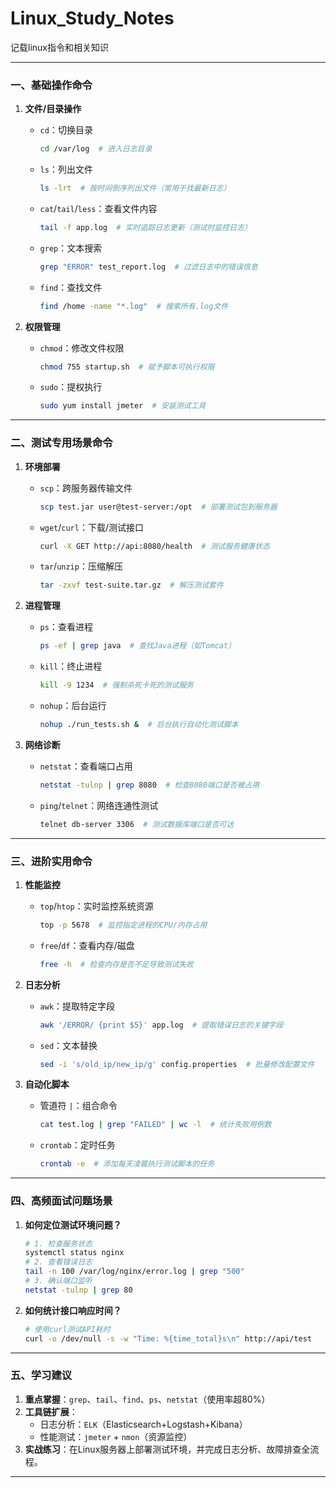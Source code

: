 # Linux_Study_Notes
记载linux指令和相关知识

---

### **一、基础操作命令**  
1. **文件/目录操作**  
   - `cd`：切换目录  
     ```bash
     cd /var/log  # 进入日志目录
     ```
   - `ls`：列出文件  
     ```bash
     ls -lrt  # 按时间倒序列出文件（常用于找最新日志）
     ```
   - `cat`/`tail`/`less`：查看文件内容  
     ```bash
     tail -f app.log  # 实时追踪日志更新（测试时监控日志）
     ```
   - `grep`：文本搜索  
     ```bash
     grep "ERROR" test_report.log  # 过滤日志中的错误信息
     ```
   - `find`：查找文件  
     ```bash
     find /home -name "*.log"  # 搜索所有.log文件
     ```

2. **权限管理**  
   - `chmod`：修改文件权限  
     ```bash
     chmod 755 startup.sh  # 赋予脚本可执行权限
     ```
   - `sudo`：提权执行  
     ```bash
     sudo yum install jmeter  # 安装测试工具
     ```

---

### **二、测试专用场景命令**  
1. **环境部署**  
   - `scp`：跨服务器传输文件  
     ```bash
     scp test.jar user@test-server:/opt  # 部署测试包到服务器
     ```
   - `wget`/`curl`：下载/测试接口  
     ```bash
     curl -X GET http://api:8080/health  # 测试服务健康状态
     ```
   - `tar`/`unzip`：压缩解压  
     ```bash
     tar -zxvf test-suite.tar.gz  # 解压测试套件
     ```

2. **进程管理**  
   - `ps`：查看进程  
     ```bash
     ps -ef | grep java  # 查找Java进程（如Tomcat）
     ```
   - `kill`：终止进程  
     ```bash
     kill -9 1234  # 强制杀死卡死的测试服务
     ```
   - `nohup`：后台运行  
     ```bash
     nohup ./run_tests.sh &  # 后台执行自动化测试脚本
     ```

3. **网络诊断**  
   - `netstat`：查看端口占用  
     ```bash
     netstat -tulnp | grep 8080  # 检查8080端口是否被占用
     ```
   - `ping`/`telnet`：网络连通性测试  
     ```bash
     telnet db-server 3306  # 测试数据库端口是否可达
     ```

---

### **三、进阶实用命令**  
1. **性能监控**  
   - `top`/`htop`：实时监控系统资源  
     ```bash
     top -p 5678  # 监控指定进程的CPU/内存占用
     ```
   - `free`/`df`：查看内存/磁盘  
     ```bash
     free -h  # 检查内存是否不足导致测试失败
     ```

2. **日志分析**  
   - `awk`：提取特定字段  
     ```bash
     awk '/ERROR/ {print $5}' app.log  # 提取错误日志的关键字段
     ```
   - `sed`：文本替换  
     ```bash
     sed -i 's/old_ip/new_ip/g' config.properties  # 批量修改配置文件
     ```

3. **自动化脚本**  
   - 管道符 `|`：组合命令  
     ```bash
     cat test.log | grep "FAILED" | wc -l  # 统计失败用例数
     ```
   - `crontab`：定时任务  
     ```bash
     crontab -e  # 添加每天凌晨执行测试脚本的任务
     ```

---

### **四、高频面试问题场景**  
1. **如何定位测试环境问题？**  
   ```bash
   # 1. 检查服务状态
   systemctl status nginx
   # 2. 查看错误日志
   tail -n 100 /var/log/nginx/error.log | grep "500"
   # 3. 确认端口监听
   netstat -tulnp | grep 80
   ```

2. **如何统计接口响应时间？**  
   ```bash
   # 使用curl测试API耗时
   curl -o /dev/null -s -w "Time: %{time_total}s\n" http://api/test
   ```

---

### **五、学习建议**
1. **重点掌握**：`grep`、`tail`、`find`、`ps`、`netstat`（使用率超80%）
2. **工具链扩展**：
   - 日志分析：`ELK`（Elasticsearch+Logstash+Kibana）
   - 性能测试：`jmeter` + `nmon`（资源监控）
3. **实战练习**：在Linux服务器上部署测试环境，并完成日志分析、故障排查全流程。

---


